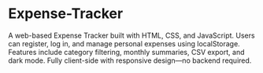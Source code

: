# Expense-Tracker
A web-based Expense Tracker built with HTML, CSS, and JavaScript. Users can register, log in, and manage personal expenses using localStorage. Features include category filtering, monthly summaries, CSV export, and dark mode. Fully client-side with responsive design—no backend required.
